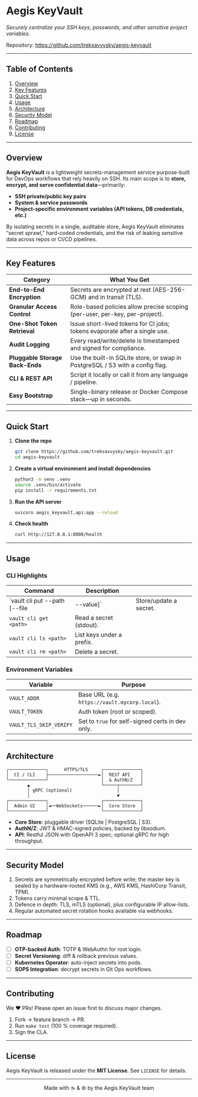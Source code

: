 # Aegis KeyVault

*Securely centralize your SSH keys, passwords, and other sensitive project variables.*

Repository: https://github.com/treksavvysky/aegis-keyvault

---

## Table of Contents

1. [Overview](#overview)
2. [Key Features](#key-features)
3. [Quick Start](#quick-start)
4. [Usage](#usage)
5. [Architecture](#architecture)
6. [Security Model](#security-model)
7. [Roadmap](#roadmap)
8. [Contributing](#contributing)
9. [License](#license)

---

## Overview

**Aegis KeyVault** is a lightweight secrets-management service purpose-built for DevOps workflows that rely heavily on SSH.
Its main scope is to **store, encrypt, and serve confidential data**—primarily:

* **SSH private/public key pairs**
* **System & service passwords**
* **Project-specific environment variables (API tokens, DB credentials, etc.)**

By isolating secrets in a single, auditable store, Aegis KeyVault eliminates “secret sprawl,” hard-coded credentials, and the risk of leaking sensitive data across repos or CI/CD pipelines.

---

## Key Features

| Category                        | What You Get                                                                  |
| ------------------------------- | ----------------------------------------------------------------------------- |
| **End-to-End Encryption**       | Secrets are encrypted at rest (AES-256-GCM) and in transit (TLS).             |
| **Granular Access Control**     | Role-based policies allow precise scoping (per-user, per-key, per-project).   |
| **One-Shot Token Retrieval**    | Issue short-lived tokens for CI jobs; tokens evaporate after a single use.    |
| **Audit Logging**               | Every read/write/delete is timestamped and signed for compliance.             |
| **Pluggable Storage Back-Ends** | Use the built-in SQLite store, or swap in PostgreSQL / S3 with a config flag. |
| **CLI & REST API**              | Script it locally or call it from any language / pipeline.                    |
| **Easy Bootstrap**              | Single-binary release or Docker Compose stack—up in seconds.                  |

---

## Quick Start

1. **Clone the repo**

   ```bash
   git clone https://github.com/treksavvysky/aegis-keyvault.git
   cd aegis-keyvault
   ```

2. **Create a virtual environment and install dependencies**

   ```bash
   python3 -m venv .venv
   source .venv/bin/activate
   pip install -r requirements.txt
   ```

3. **Run the API server**

   ```bash
   uvicorn aegis_keyvault.api:app --reload
   ```

4. **Check health**

   ```bash
   curl http://127.0.0.1:8000/health
   ```

---

## Usage

### CLI Highlights

| Command                                | Description               |                        |
| -------------------------------------- | ------------------------- | ---------------------- |
| \`vault cli put --path <path> \[--file | --value]\`                | Store/update a secret. |
| `vault cli get <path>`                 | Read a secret (stdout).   |                        |
| `vault cli ls <path>`                  | List keys under a prefix. |                        |
| `vault cli rm <path>`                  | Delete a secret.          |                        |

### Environment Variables

| Variable                | Purpose                                          |
| ----------------------- | ------------------------------------------------ |
| `VAULT_ADDR`            | Base URL (e.g. `https://vault.mycorp.local`).    |
| `VAULT_TOKEN`           | Auth token (root or scoped).                     |
| `VAULT_TLS_SKIP_VERIFY` | Set to `true` for self-signed certs in dev only. |

---

## Architecture

```
┌──────────────┐      HTTPS/TLS     ┌──────────────┐
│  CI / CLI    ├───────────────────►│  REST API    │
└──────────────┘                    │  & AuthN/Z   │
        ▲                           └─────┬────────┘
        │ gRPC (optional)                 │
        │                                 ▼
┌──────────────┐                    ┌──────────────┐
│  Admin UI    │◄──WebSockets──────►│  Core Store  │
└──────────────┘                    └──────────────┘
```

* **Core Store**: pluggable driver (SQLite | PostgreSQL | S3).
* **AuthN/Z**: JWT & HMAC-signed policies, backed by libsodium.
* **API**: Restful JSON with OpenAPI 3 spec; optional gRPC for high throughput.

---

## Security Model

1. Secrets are symmetrically encrypted before write; the master key is sealed by a hardware-rooted KMS (e.g., AWS KMS, HashiCorp Transit, TPM).
2. Tokens carry minimal scope & TTL.
3. Defence in depth: TLS, mTLS (optional), plus configurable IP allow-lists.
4. Regular automated secret rotation hooks available via webhooks.

---

## Roadmap

* [ ] **OTP-backed Auth**: TOTP & WebAuthn for root login.
* [ ] **Secret Versioning**: diff & rollback previous values.
* [ ] **Kubernetes Operator**: auto-inject secrets into pods.
* [ ] **SOPS Integration**: decrypt secrets in Git Ops workflows.

---

## Contributing

We ♥ PRs! Please open an issue first to discuss major changes.

1. Fork → feature branch → PR.
2. Run `make test` (100 % coverage required).
3. Sign the CLA.

---

## License

Aegis KeyVault is released under the **MIT License**. See `LICENSE` for details.

---

<div align="center">
Made with ☕ & ⚙️ by the Aegis KeyVault team
</div>
